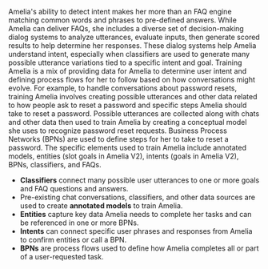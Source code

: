 Amelia's ability to detect intent makes her more than an FAQ engine matching common words and phrases to pre-defined answers. While Amelia can deliver FAQs, she includes a diverse set of decision-making dialog systems to analyze utterances, evaluate inputs, then generate scored results to help determine her responses. These dialog systems help Amelia understand intent, especially when classifiers are used to generate many possible utterance variations tied to a specific intent and goal.
Training Amelia is a mix of providing data for Amelia to determine user intent and defining process flows for her to follow based on how conversations might evolve.
For example, to handle conversations about password resets, training Amelia involves creating possible utterances and other data related to how people ask to reset a password and specific steps Amelia should take to reset a password. Possible utterances are collected along with chats and other data then used to train Amelia by creating a conceptual model she uses to recognize password reset requests. Business Process Networks (BPNs) are used to define steps for her to take to reset a password.
The specific elements used to train Amelia include annotated models, entities (slot goals in Amelia V2), intents (goals in Amelia V2), BPNs, classifiers, and FAQs.
-   **Classifiers** connect many possible user utterances to one or more goals and FAQ questions and answers.
-   Pre-existing chat conversations, classifiers, and other data sources are used to create **annotated models** to train Amelia.
-   **Entities** capture key data Amelia needs to complete her tasks and can be referenced in one or more BPNs.
-   **Intents** can connect specific user phrases and responses from Amelia to confirm entities or call a BPN.
-   **BPNs** are process flows used to define how Amelia completes all or part of a user-requested task.
